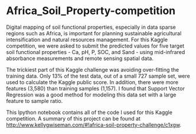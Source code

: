 Africa_Soil_Property-competition
================================

Digital mapping of soil functional properties, especially in data sparse regions such as Africa, is important for planning sustainable agricultural intensification and natural resources management.   For this Kaggle competition, we were asked to submit the predicted values for five target soil functional properties - Ca, pH, P, SOC, and Sand - using mid-infrared absorbance measurements and remote sensing spatial data.

The trickiest part of this Kaggle challenge was avoiding over-fitting the training data. Only 13% of the test data, out of a small 727 sample set, were used to calculate the Kaggle public score. In addition, there were more features (3,580) than training samples (1,157). I found that Support Vector Regression was a good method for modeling this data set with a large feature to sample ratio.

This Ipython notebook contains all of the code I used for this Kaggle competition. A summary of this project can be found at http://www.kellygwiseman.com/#!africa-soil-property-challenge/c1xgw.